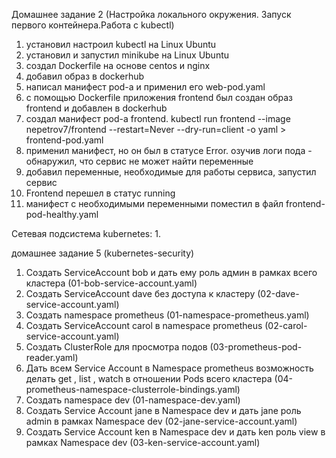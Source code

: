 Домашнее задание 2 (Настройка локального окружения. Запуск первого контейнера.Работа с kubectl)
1. установил настроил kubectl на Linux Ubuntu
2. установил и запустил minikube на Linux Ubuntu
3. создал Dockerfile на основе centos и nginx
4. добавил образ в dockerhub
5. написал манифест pod-a и применил его web-pod.yaml
6. с помощью Dockerfile приложения frontend был создан образ frontend и добавлен в dockerhub
7. создал манифест pod-a frontend. kubectl run frontend --image nepetrov7/frontend --restart=Never --dry-run=client -o yaml > frontend-pod.yaml
8. применил манифест, но он был в статусе Error. озучив логи пода - обнаружил, что сервис не может найти переменные
9. добавил переменные, необходимые для работы сервиса, запустил сервис
10. Frontend перешел в статус running
11. манифест с необходимыми переменными поместил в файл frontend-pod-healthy.yaml


Сетевая подсистема kubernetes:
1. 

домашнее задание 5 (kubernetes-security)
1. Создать ServiceAccount bob и дать ему роль админ в рамках всего кластера (01-bob-service-account.yaml)
2. Создать ServiceAccount dave без доступа к кластеру (02-dave-service-account.yaml)
3. Создать namespace prometheus (01-namespace-prometheus.yaml)
4. Создать ServiceAccount carol в namespace prometheus (02-carol-service-account.yaml)
5. Создать ClusterRole для просмотра подов (03-prometheus-pod-reader.yaml)
6. Дать всем Service Account в Namespace prometheus возможность делать
   get , list , watch в отношении Pods всего кластера (04-prometheus-namespace-clusterrole-bindings.yaml)
7. Создать namespace dev (01-namespace-dev.yaml)
8. Создать Service Account jane в Namespace dev и дать jane роль admin в рамках Namespace dev (02-jane-service-account.yaml)
9. Создать Service Account ken в Namespace dev и дать ken роль view в рамках Namespace dev (03-ken-service-account.yaml)